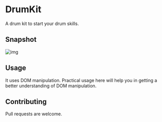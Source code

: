 # DrumKit
A drum kit to start your drum skills.

## Snapshot
![img](https://user-images.githubusercontent.com/56764533/86095402-7c9ecd00-bacf-11ea-921c-c67545c159dd.png)

## Usage
It uses DOM manipulation. Practical usage here will help you in getting a better understanding of DOM manipulation.


## Contributing
Pull requests are welcome.

